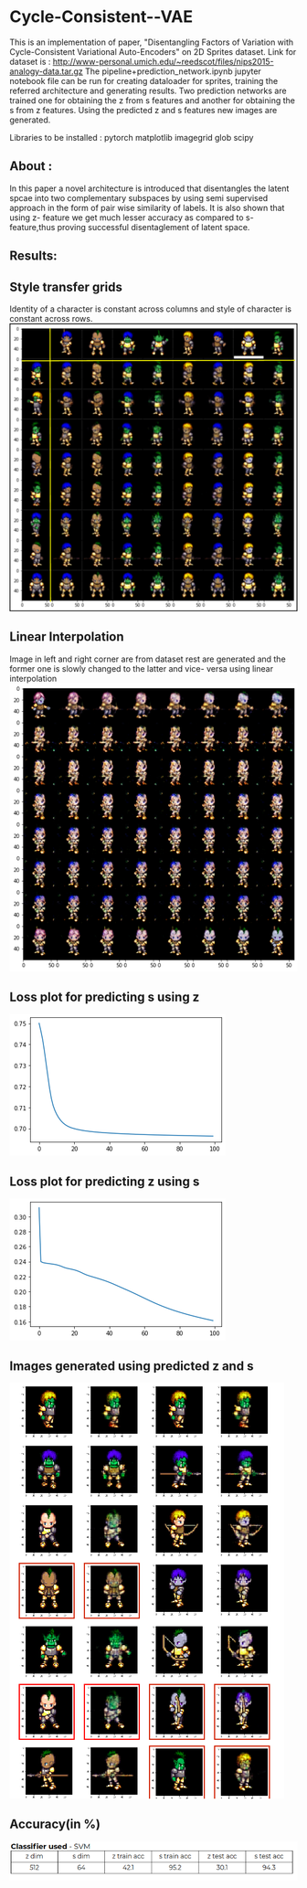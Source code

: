 # Cycle-Consistent--VAE

This is an implementation of paper, "Disentangling Factors of Variation with Cycle-Consistent Variational Auto-Encoders" on 2D Sprites dataset.
Link for dataset is : http://www-personal.umich.edu/~reedscot/files/nips2015-analogy-data.tar.gz
The pipeline+prediction_network.ipynb jupyter notebook file can be run for creating dataloader for sprites, training the referred architecture and generating results.
Two prediction networks are trained one for obtaining the z from s features and another for obtaining the s from z features.
Using the predicted z and s features new images are generated.

Libraries to be installed :
pytorch
matplotlib
imagegrid
glob 
scipy

## About :
In this paper a novel architecture is introduced that disentangles the latent spcae into two complementary subspaces by using semi supervised approach in the
form of pair wise similarity of labels. It is also shown that using z- feature we get much lesser accuracy as compared to s-feature,thus proving successful 
disentaglement of latent space.

## Results:
## Style transfer grids
Identity of a character is constant across columns and style of character is constant across rows. 
![](images/style-grids.png)

## Linear Interpolation
Image in left and right corner are from dataset rest are generated and the former one is slowly changed to the latter and vice- versa using linear interpolation
![](images/linear_interpolation.png)


## Loss plot for predicting s using z
![](images/loss_specified_unspecified.png)

## Loss plot for predicting z using s
![](images/loss.png)

## Images generated using predicted z and s
![](images/prediction_network.png)

## Accuracy(in %)
![](images/accuracies.png)


